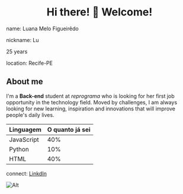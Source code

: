 ## <h1 align="center"> Hi there! 🌻 Welcome! </h1>

name: Luana Melo Figueirêdo

nickname: Lu

25 years

location: Recife-PE

## About me

I'm a **Back-end** student at *reprograma* who is looking for her first job opportunity in the technology field. Moved by challenges, I am always looking for new learning, inspiration and innovations that will improve people's daily lives.

Linguagem  |  O quanto já sei 
-----------|----------------
JavaScript | 40%
Python     | 10%
HTML       | 40% 

connect: [LinkdIn](https://www.linkedin.com/in/luana-melo-0486a9259/)


![Alt](https://1drv.ms/f/s!Ak4y1Kmb_3cOgVdvG81dr7sCdurG?e=K9Y0Wv)

